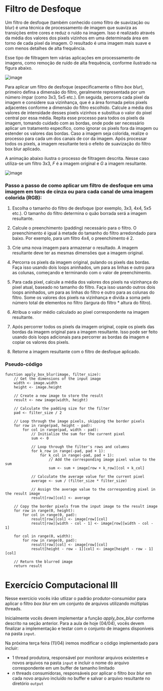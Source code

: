 # Filtro de Desfoque

Um filtro de desfoque (também conhecido como filtro de suavização ou blur) é uma técnica de processamento de imagem que suaviza as transições entre cores e reduz o ruído na imagem. Isso é realizado através da média dos valores dos pixels vizinhos em uma determinada área em torno de cada pixel da imagem. O resultado é uma imagem mais suave e com menos detalhes de alta frequência.

Esse tipo de filtragem tem várias aplicações em processamento de imagens, como remoção de ruído de alta frequência, conforme ilustrado na figura abaixo.

![image](https://user-images.githubusercontent.com/10417566/229540522-bb4017a4-c391-4f8c-b91d-d202f10a3ef9.png)

Para aplicar um filtro de desfoque (especificamente o filtro _box blur_), primeiro defina a dimensão do filtro, geralmente representada por um número ímpar (como 3x3, 5x5 etc.). Em seguida, percorra cada pixel da imagem e considere sua vizinhança, que é a área formada pelos pixels adjacentes conforme a dimensão do filtro escolhido. Calcule a média dos valores de intensidade desses pixels vizinhos e substitua o valor do pixel central por essa média. Repita esse processo para todos os pixels da imagem, tomando cuidado com as bordas, onde pode ser necessário aplicar um tratamento específico, como ignorar os pixels fora da imagem ou estender os valores das bordas. Caso a imagem seja colorida, realize o processo para cada um dos canais de cor da imagem. Após processar todos os pixels, a imagem resultante terá o efeito de suavização do filtro box blur aplicado.

A animação abaixo ilustra o processo de filtragem descrita. Nesse caso utiliza-se um filtro 3x3, $F$ é a imagem original e $G$ a imagem resultante.

![image](https://ai.stanford.edu/~syyeung/cvweb/gifs/moving%20average.gif)

### Passo a passo de como aplicar um filtro de desfoque em uma imagem em tons de cinza ou para cada canal de uma imagem colorida (RGB):

1. Escolha o tamanho do filtro de desfoque (por exemplo, 3x3, 4x4, 5x5 etc.). O tamanho do filtro determina o quão borrada será a imagem resultante.

2. Calcule o preenchimento (padding) necessário para o filtro. O preenchimento é igual à metade do tamanho do filtro arredondado para baixo. Por exemplo, para um filtro 4x4, o preenchimento é 2.

3. Crie uma nova imagem para armazenar o resultado. A imagem resultante deve ter as mesmas dimensões que a imagem original.

4. Percorra os pixels da imagem original, pulando os pixels das bordas. Faça isso usando dois loops aninhados, um para as linhas e outro para as colunas, começando e terminando com o valor de preenchimento.

5. Para cada pixel, calcule a média dos valores dos pixels na vizinhança do pixel atual, baseado no tamanho do filtro. Faça isso usando outros dois loops aninhados, um para as linhas do filtro e outro para as colunas do filtro. Some os valores dos pixels na vizinhança e divida a soma pelo número total de elementos no filtro (largura do filtro * altura do filtro).

6. Atribua o valor médio calculado ao pixel correspondente na imagem resultante.

7. Após percorrer todos os pixels da imagem original, copie os pixels das bordas da imagem original para a imagem resultante. Isso pode ser feito usando dois loops adicionais para percorrer as bordas da imagem e copiar os valores dos pixels.

8. Retorne a imagem resultante com o filtro de desfoque aplicado.


### Pseudo-código

``` pseudocode
function apply_box_blur(image, filter_size):
    // Get the dimensions of the input image
    width <- image.width
    height <- image.height

    // Create a new image to store the result
    result <- new image(width, height)

    // Calculate the padding size for the filter
    pad <- filter_size / 2

    // Loop through the image pixels, skipping the border pixels
    for row in range(pad, height - pad):
        for col in range(pad, width - pad):
            // Initialize the sum for the current pixel
            sum <- 0

            // Loop through the filter's rows and columns
            for k_row in range(-pad, pad + 1):
                for k_col in range(-pad, pad + 1):
                    // Add the corresponding image pixel value to the sum
                    sum <- sum + image[row + k_row][col + k_col]

            // Calculate the average value for the current pixel
            average <- sum / (filter_size * filter_size)

            // Assign the average value to the corresponding pixel in the result image
            result[row][col] <- average

    // Copy the border pixels from the input image to the result image
    for row in range(0, height):
        for col in range(0, pad):
            result[row][col] <- image[row][col]
            result[row][width - col - 1] <- image[row][width - col - 1]

    for col in range(0, width):
        for row in range(0, pad):
            result[row][col] <- image[row][col]
            result[height - row - 1][col] <- image[height - row - 1][col]

    // Return the blurred image
    return result
```

# Exercício Computacional III

Nesse exercício vocês irão utlizar o padrão produtor-consumidor para aplicar o filtro _box blur_ em um conjunto de arquivos utilizando múltiplas threads.

Inicialmente vocês devem implementar a função _apply_box_blur_ conforme descrito na seção anterior. Para a aula de hoje (04/04), vocês devem finalizar a implementação e testar com o conjunto de imagens disponíveis na pasta `input`. 

Na próxima terça feira (11/04) iremos modificar o código implementado para incluir:
* 1 thread produtora, responsável por monitorar arquivos existentes e novos arquivos na pasta `input` e incluir o nome do arquivo correspondente em um buffer de tamanho limitado
* $n$ threads consumidoras, responsáveis por aplicar o filtro _box blur_ em cada novo arquivo incluído no buffer e salvar o arquivo resultante no diretório `output`

